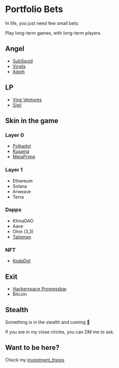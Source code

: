 # Portfolio Bets

In life, you just need few small bets.

Play long-term games, with long-term players.

## Angel 
- [SubSquid](https://www.subsquid.io/)
- [Virgils](http://virgils.io/)
- [Aleph](https://aleph.im/)

## LP 
- [Vine Ventures](https://vine.vc/)
- [Sigil](https://www.sigilfund.com/)

## Skin in the game
### Layer 0
- [Polkadot](https://kusama.network)
- [Kusama](https://polkadot.network)
- [MetaPrime](https://twitter.com/metaprime_net)

### Layer 1
- Ethereum
- Solana
- Arweave
- Terra

### Dapps
- KlimaDAO
- Aave
- Ohm (3,3)
- [Talisman](https://talisman.community/)

### NFT 
- [KodaDot](https://twitter.com/kodadot)

## Exit
- [Hackerspace Progressbar](https://progressbar.sk)
- Bitcoin

## Stealth
Something is in the stealth and coming 👀

If you are in my close circles, you can DM me to ask.

## Want to be here?
Check my [investment_thesis](investment_thesis)
